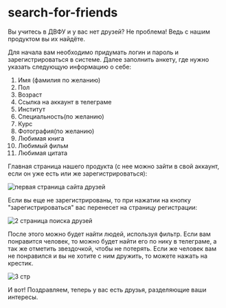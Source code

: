 # search-for-friends
Вы учитесь в ДВФУ и у вас нет друзей? Не проблема! Ведь с нашим продуктом вы их найдёте.

Для начала вам необходимо придумать логин и пароль и зарегистрироваться в системе.
Далее заполнить анкету, где нужно указать следующую информацию о себе:
1) Имя (фамилия по желанию)
2) Пол
3) Возраст
4) Ссылка на аккаунт в телеграме
5) Институт
6) Специальность(по желанию)
7) Курс
8) Фотография(по желанию)
9) Любимая книга
10) Любимый фильм
11) Любимая цитата

Главная страница нашего продукта (с нее можно зайти в свой аккаунт, если он уже есть или же зарегистрироваться):

![первая страница сайта друзей](https://github.com/quartzfork/search-for-friends/assets/147521764/2ef578e1-a577-4843-8341-02118636d643)

Если вы еще не зарегистрированы, то при нажатии на кнопку "зарегистрироваться" вас перенесет на страницу регистрации:

![2 страница поиска друзей](https://github.com/quartzfork/search-for-friends/assets/147521764/067ae43e-4572-4ee3-a2f9-0f2c14eb9de4)


После этого можно будет найти людей, используя фильтр. Если вам понравится человек, то можно будет найти его по нику в телеграме, а так же отметить звездочкой, чтобы не потерять. Если же человек вам не понравился и вы не хотите с ним дружить, то можете нажать на крестик. 

![3 стр](https://github.com/quartzfork/search-for-friends/assets/147521764/2f8a6e8e-cb25-4374-8e0b-82a06dc93a97)


И вот! Поздравляем, теперь у вас есть друзья, разделяющие ваши интересы.
